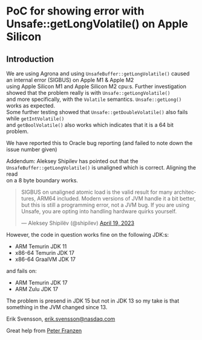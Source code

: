 # PoC for showing error with Unsafe::getLongVolatile() on Apple Silicon

## Introduction
We are using Agrona and using `UnsafeBuffer::getLongVolatile()` caused an internal error (SIGBUS) on Apple M1 & Apple M2  
using Apple Silicon M1 and Apple Silicon M2 cpu:s.
Further investigation showed that the problem really is with `Unsafe::getLongVolatile()`  
and more specifically, with the `Volatile` semantics. `Unsafe::getLong()` works as expected.  
Some further testing showed that `Unsafe::getDoubleVolatile()` also fails while `getIntVolatile()`  
and `getBoolVolatile()` also works which indicates that it is a 64 bit problem.

We have reported this to Oracle bug reporting (and failed to note down the issue number given)

Addendum: Aleksey Shipilev has pointed out that the `UnsafeBuffer::getLongVolatile()` is unaligned which is correct. Aligning the read  
on a 8 byte boundary works.
<blockquote class="twitter-tweet"><p lang="en" dir="ltr">SIGBUS on unaligned atomic load is the valid result for many architectures, ARM64 included. Modern versions of JVM handle it a bit better, but this is still a programming error, not a JVM bug. If you are using Unsafe, you are opting into handling hardware quirks yourself.</p>&mdash; Aleksey Shipilëv (@shipilev) <a href="https://twitter.com/shipilev/status/1648705945172692994?ref_src=twsrc%5Etfw">April 19, 2023</a></blockquote> <script async src="https://platform.twitter.com/widgets.js" charset="utf-8"></script>  

However, the code in question works fine on the following JDK:s:

- ARM Temurin JDK 11
- x86-64 Temurin JDK 17
- x86-64 GraalVM JDK 17

and fails on:

- ARM Temurin JDK 17
- ARM Zulu JDK 17

The problem is presend in JDK 15 but not in JDK 13 so my take is that something in the JVM changed since 13. 

Erik Svensson, erik.svensson@nasdaq.com

Great help from [Peter Franzen](https://github.com/handmadecode/)
